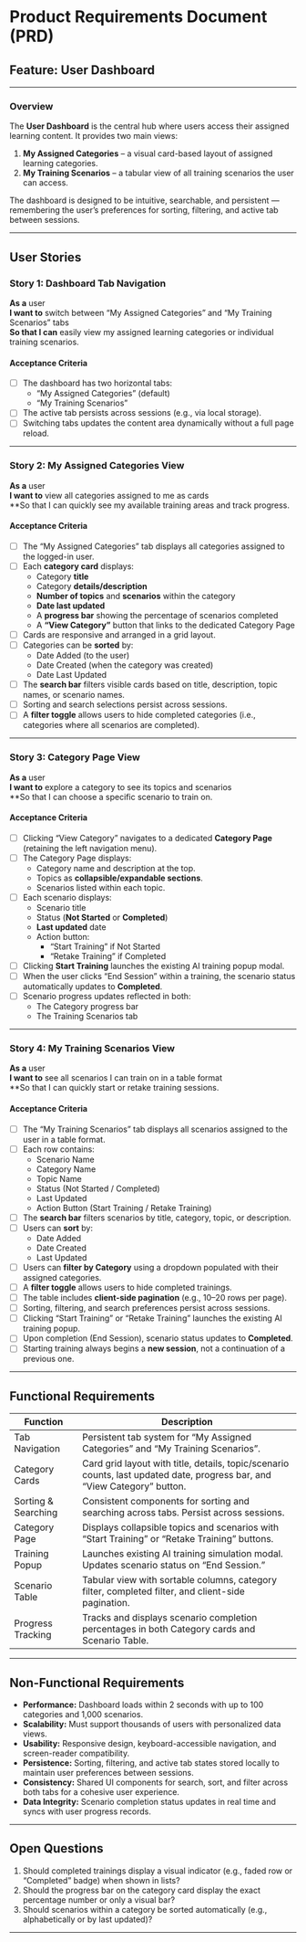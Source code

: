 # Product Requirements Document (PRD)
## Feature: User Dashboard

---

### Overview

The **User Dashboard** is the central hub where users access their assigned learning content. It provides two main views:  
1. **My Assigned Categories** – a visual card-based layout of assigned learning categories.  
2. **My Training Scenarios** – a tabular view of all training scenarios the user can access.

The dashboard is designed to be intuitive, searchable, and persistent — remembering the user’s preferences for sorting, filtering, and active tab between sessions.

---

## User Stories

### Story 1: Dashboard Tab Navigation
**As a** user  
**I want to** switch between “My Assigned Categories” and “My Training Scenarios” tabs  
**So that I can** easily view my assigned learning categories or individual training scenarios.

#### Acceptance Criteria
- [ ] The dashboard has two horizontal tabs:  
  - “My Assigned Categories” (default)  
  - “My Training Scenarios”  
- [ ] The active tab persists across sessions (e.g., via local storage).  
- [ ] Switching tabs updates the content area dynamically without a full page reload.  

---

### Story 2: My Assigned Categories View
**As a** user  
**I want to** view all categories assigned to me as cards  
**So that I can quickly see my available training areas and track progress.

#### Acceptance Criteria
- [ ] The “My Assigned Categories” tab displays all categories assigned to the logged-in user.  
- [ ] Each **category card** displays:
  - Category **title**  
  - Category **details/description**  
  - **Number of topics** and **scenarios** within the category  
  - **Date last updated**  
  - A **progress bar** showing the percentage of scenarios completed  
  - A **“View Category”** button that links to the dedicated Category Page  
- [ ] Cards are responsive and arranged in a grid layout.  
- [ ] Categories can be **sorted** by:
  - Date Added (to the user)
  - Date Created (when the category was created)
  - Date Last Updated  
- [ ] The **search bar** filters visible cards based on title, description, topic names, or scenario names.  
- [ ] Sorting and search selections persist across sessions.  
- [ ] A **filter toggle** allows users to hide completed categories (i.e., categories where all scenarios are completed).  

---

### Story 3: Category Page View
**As a** user  
**I want to** explore a category to see its topics and scenarios  
**So that I can choose a specific scenario to train on.

#### Acceptance Criteria
- [ ] Clicking “View Category” navigates to a dedicated **Category Page** (retaining the left navigation menu).  
- [ ] The Category Page displays:
  - Category name and description at the top.  
  - Topics as **collapsible/expandable sections**.  
  - Scenarios listed within each topic.  
- [ ] Each scenario displays:
  - Scenario title  
  - Status (**Not Started** or **Completed**)  
  - **Last updated** date  
  - Action button:
    - “Start Training” if Not Started  
    - “Retake Training” if Completed  
- [ ] Clicking **Start Training** launches the existing AI training popup modal.  
- [ ] When the user clicks “End Session” within a training, the scenario status automatically updates to **Completed**.  
- [ ] Scenario progress updates reflected in both:
  - The Category progress bar  
  - The Training Scenarios tab  

---

### Story 4: My Training Scenarios View
**As a** user  
**I want to** see all scenarios I can train on in a table format  
**So that I can quickly start or retake training sessions.

#### Acceptance Criteria
- [ ] The “My Training Scenarios” tab displays all scenarios assigned to the user in a table format.  
- [ ] Each row contains:
  - Scenario Name  
  - Category Name  
  - Topic Name  
  - Status (Not Started / Completed)  
  - Last Updated  
  - Action Button (Start Training / Retake Training)  
- [ ] The **search bar** filters scenarios by title, category, topic, or description.  
- [ ] Users can **sort** by:
  - Date Added  
  - Date Created  
  - Last Updated  
- [ ] Users can **filter by Category** using a dropdown populated with their assigned categories.  
- [ ] A **filter toggle** allows users to hide completed trainings.  
- [ ] The table includes **client-side pagination** (e.g., 10–20 rows per page).  
- [ ] Sorting, filtering, and search preferences persist across sessions.  
- [ ] Clicking “Start Training” or “Retake Training” launches the existing AI training popup.  
- [ ] Upon completion (End Session), scenario status updates to **Completed**.  
- [ ] Starting training always begins a **new session**, not a continuation of a previous one.  

---

## Functional Requirements

| Function | Description |
|-----------|--------------|
| Tab Navigation | Persistent tab system for “My Assigned Categories” and “My Training Scenarios”. |
| Category Cards | Card grid layout with title, details, topic/scenario counts, last updated date, progress bar, and “View Category” button. |
| Sorting & Searching | Consistent components for sorting and searching across tabs. Persist across sessions. |
| Category Page | Displays collapsible topics and scenarios with “Start Training” or “Retake Training” buttons. |
| Training Popup | Launches existing AI training simulation modal. Updates scenario status on “End Session.” |
| Scenario Table | Tabular view with sortable columns, category filter, completed filter, and client-side pagination. |
| Progress Tracking | Tracks and displays scenario completion percentages in both Category cards and Scenario Table. |

---

## Non-Functional Requirements

- **Performance:** Dashboard loads within 2 seconds with up to 100 categories and 1,000 scenarios.  
- **Scalability:** Must support thousands of users with personalized data views.  
- **Usability:** Responsive design, keyboard-accessible navigation, and screen-reader compatibility.  
- **Persistence:** Sorting, filtering, and active tab states stored locally to maintain user preferences between sessions.  
- **Consistency:** Shared UI components for search, sort, and filter across both tabs for a cohesive user experience.  
- **Data Integrity:** Scenario completion status updates in real time and syncs with user progress records.  

---

## Open Questions

1. Should completed trainings display a visual indicator (e.g., faded row or “Completed” badge) when shown in lists?  
2. Should the progress bar on the category card display the exact percentage number or only a visual bar?  
3. Should scenarios within a category be sorted automatically (e.g., alphabetically or by last updated)?  

---

